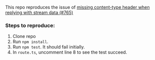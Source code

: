 This repo reproduces the issue of [missing content-type header when replying with stream data (#765)](https://github.com/fastify/help/issues/765)

### Steps to reproduce:

1. Clone repo
2. Run `npm install`.
3. Run `npm test`. It should fail initially.
4. In `route.ts`, uncomment line 8 to see the test succeed.

